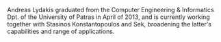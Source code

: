 
Andreas Lydakis graduated from the Computer Engineering & Informatics
Dpt. of the University of Patras in April of 2013, and is currently
working together with Stasinos Konstantopoulos and Sek, broadening the
latter's capabilities and range of applications.

